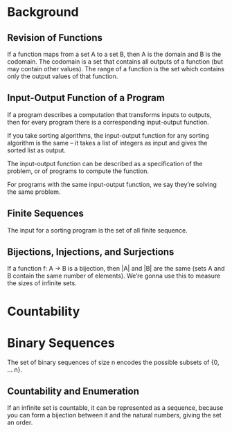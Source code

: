 # Background

## Revision of Functions

If a function maps from a set A to a set B, then A is the domain and B is the codomain. The codomain is a set that contains all outputs of a function (but may contain other values). The range of a function is the set which contains only the output values of that function.

## Input-Output Function of a Program

If a program describes a computation that transforms inputs to outputs, then for every program there is a corresponding input-output function.

If you take sorting algorithms, the input-output function for any sorting algorithm is the same – it takes a list of integers as input and gives the sorted list as output.

The input-output function can be described as a specification of the problem, or of programs to compute the function.

For programs with the same input-output function, we say they’re solving the same problem.

## Finite Sequences

The input for a sorting program is the set of all finite sequence.

## Bijections, Injections, and Surjections

If a function f: A -> B is a bijection, then |A| and |B| are the same (sets A and B contain the same number of elements). We’re gonna use this to measure the sizes of infinite sets.

# Countability

# Binary Sequences

The set of binary sequences of size n encodes the possible subsets of {0, … n}.

## Countability and Enumeration

If an infinite set is countable, it can be represented as a sequence, because you can form a bijection between it and the natural numbers, giving the set an order.
